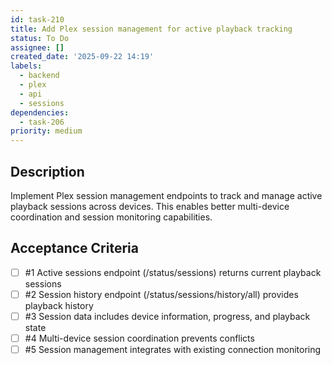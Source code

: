 ```yaml
---
id: task-210
title: Add Plex session management for active playback tracking
status: To Do
assignee: []
created_date: '2025-09-22 14:19'
labels:
  - backend
  - plex
  - api
  - sessions
dependencies:
  - task-206
priority: medium
---
```


## Description

<!-- SECTION:DESCRIPTION:BEGIN -->
Implement Plex session management endpoints to track and manage active playback sessions across devices. This enables better multi-device coordination and session monitoring capabilities.
<!-- SECTION:DESCRIPTION:END -->

## Acceptance Criteria
<!-- AC:BEGIN -->
- [ ] #1 Active sessions endpoint (/status/sessions) returns current playback sessions
- [ ] #2 Session history endpoint (/status/sessions/history/all) provides playback history
- [ ] #3 Session data includes device information, progress, and playback state
- [ ] #4 Multi-device session coordination prevents conflicts
- [ ] #5 Session management integrates with existing connection monitoring
<!-- AC:END -->
